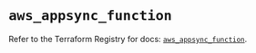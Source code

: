 # `aws_appsync_function`

Refer to the Terraform Registry for docs: [`aws_appsync_function`](https://registry.terraform.io/providers/hashicorp/aws/4.67.0/docs/resources/appsync_function).
